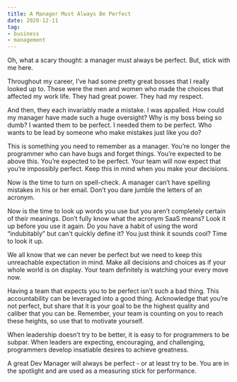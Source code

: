 ```yaml
---
title: A Manager Must Always Be Perfect
date: 2020-12-11
tag:
- business
- management
---
```

Oh, what a scary thought: a manager must always be perfect. But, stick with me here.

<!--more-->

Throughout my career, I’ve had some pretty great bosses that I really looked up to. These were the men and women who made the choices that affected my work life. They had great power. They had my respect.

And then, they each invariably made a mistake. I was appalled. How could my manager have made such a huge oversight? Why is my boss being so dumb? I wanted them to be perfect. I needed them to be perfect. Who wants to be lead by someone who make mistakes just like you do?

This is something you need to remember as a manager. You’re no longer the programmer who can have bugs and forget things. You’re expected to be above this. You’re expected to be perfect. Your team will now expect that you’re impossibly perfect. Keep this in mind when you make your decisions.

Now is the time to turn on spell-check. A manager can’t have spelling mistakes in his or her email. Don’t you dare jumble the letters of an acronym.

Now is the time to look up words you use but you aren’t completely certain of their meanings. Don’t fully know what the acronym SaaS means? Look it up before you use it again. Do you have a habit of using the word “indubitably” but can't quickly define it? You just think it sounds cool? Time to look it up.

We all know that we can never be perfect but we need to keep this unreachable expectation in mind. Make all decisions and choices as if your whole world is on display. Your team definitely is watching your every move now.

Having a team that expects you to be perfect isn’t such a bad thing. This accountability can be leveraged into a good thing. Acknowledge that you’re not perfect, but share that it is your goal to be the highest quality and caliber that you can be. Remember, your team is counting on you to reach these heights, so use that to motivate yourself.

When leadership doesn’t try to be better, it is easy to for programmers to be subpar. When leaders are expecting, encouraging, and challenging, programmers develop insatiable desires to achieve greatness.

A great Dev Manager will always be perfect - or at least try to be. You are in the spotlight and are used as a measuring stick for performance.
